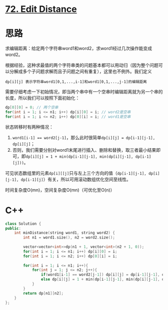 # [72. Edit Distance](https://leetcode.com/problems/edit-distance/)

# 思路

求编辑距离：给定两个字符串word1和word2，求word1经过几次操作能变成word2。

根据经验，这种求最值的两个字符串类的问题基本都可以用动归（因为整个问题可以分解成多个子问题求解而且子问题之间有重复），这里也不例外。我们定义
```
dp[i][j] 表示字符串word1[0,1,...,i-1]和word1[0,1,...,j-1]的编辑距离
```
需要仔细考虑一下初始情况，即当两个串中有一个空串时编辑距离就为另一个串的长度，所以我们可以按照下面初始化：

``` C++
dp[0][0] = 0; // 两个空串
for(int i = 1; i <= n1; i++) dp[i][0] = i; // word2是空串
for(int i = 1; i <= n2; i++) dp[0][i] = i; // word1是空串
```

状态转移时有两种情况：
1. `word1[i-1] == word2[j-1]`，那么此时很简单`dp[i][j] = dp[i-1][j-1], dp[i][j]`；
2. 否则，我们需要分别对word1末尾进行插入、删除和替换，取三者最小结果即可，即`dp[i][j] = 1 + min(dp[i-1][j-1], min(dp[i][j-1], dp[i-1][j]))`。

可见状态数组里的元素`dp[i][[j]`只与左上三个方向的值（`dp[i-1][j-1], dp[i][j-1], dp[i-1][j]`）有关，所以可用滚动数组优化空间至线性。

时间复杂度O(mn)，空间复杂度O(mn)（可优化至O(n)）

# C++
``` C++
class Solution {
public:
    int minDistance(string word1, string word2) {
        int n1 = word1.size(), n2 = word2.size();
        
        vector<vector<int>>dp(n1 + 1, vector<int>(n2 + 1, 0));
        for(int i = 1; i <= n1; i++) dp[i][0] = i;
        for(int i = 1; i <= n2; i++) dp[0][i] = i;
        
        for(int i = 1; i <= n1; i++){
            for(int j = 1; j <= n2; j++){
                if(word1[i-1] == word2[j-1]) dp[i][j] = dp[i-1][j-1], dp[i][j];
                else dp[i][j] = 1 + min(dp[i-1][j-1], min(dp[i][j-1], dp[i-1][j]));
            }
        }
        return dp[n1][n2];
    }
};
```